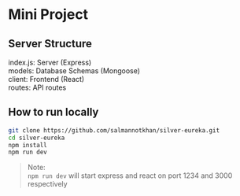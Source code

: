 # Mini Project

## Server Structure

index.js: Server (Express)  
models: Database Schemas (Mongoose)  
client: Frontend (React)  
routes: API routes

## How to run locally

```zsh
git clone https://github.com/salmannotkhan/silver-eureka.git
cd silver-eureka
npm install
npm run dev
```

> Note:  
> `npm run dev` will start express and react on port 1234 and 3000 respectively
